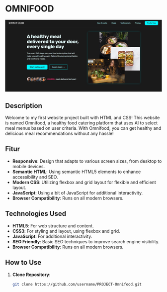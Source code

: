 # OMNIFOOD

![OmniFood Preview Website](src/img/OmniFood_Preview.png)

## Description

Welcome to my first website project built with HTML and CSS! This website is named Omnifood, a healthy food catering platform that uses AI to select meal menus based on user criteria. With Omnifood, you can get healthy and delicious meal recommendations without any hassle!

## Fitur

- **Responsive**: Design that adapts to various screen sizes, from desktop to mobile devices.
- **Semantic HTML**: Using semantic HTML5 elements to enhance accessibility and SEO.
- **Modern CSS**: Utilizing flexbox and grid layout for flexible and efficient layout.
- **JavaScript**: Using a bit of JavaScript for additional interactivity.
- **Browser Compatibility**: Runs on all modern browsers.

## Technologies Used

- **HTML5**: For web structure and content.
- **CSS3**: For styling and layout, using flexbox and grid.
- **JavaScript**: For additional interactivity.
- **SEO Friendly**: Basic SEO techniques to improve search engine visibility.
- **Browser Compatibility**: Runs on all modern browsers.

## How to Use

1. **Clone Repository**:
   ```sh
   git clone https://github.com/username/PROJECT-Omnifood.git
   ```
